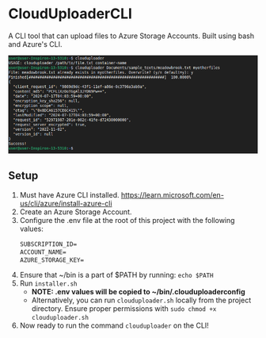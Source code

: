 # CloudUploaderCLI

A CLI tool that can upload files to Azure Storage Accounts. Built using bash and Azure's CLI. 

![Demo screenshot](./assets/demo.png)

## Setup

1. Must have Azure CLI installed. https://learn.microsoft.com/en-us/cli/azure/install-azure-cli
2. Create an Azure Storage Account.
3. Configure the .env file at the root of this project with the following values: 
    ```
    SUBSCRIPTION_ID= 
    ACCOUNT_NAME=
    AZURE_STORAGE_KEY=
    ```
4. Ensure that ~/bin is a part of $PATH by running: `echo $PATH`
5. Run `installer.sh` 
    - **NOTE: .env values will be copied to ~/bin/.clouduploaderconfig**
    - Alternatively, you can run `clouduploader.sh` locally from the project directory. Ensure proper permissions with `sudo chmod +x clouduploader.sh`
6. Now ready to run the command `clouduploader` on the CLI!
